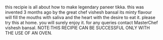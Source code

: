 this recipie is all about how to make legendary paneer tikka. this was invented 3 months ago by the great chef vishesh bansal
its minty flavour will fill the mouths with saliva and the heart with the desire to eat it.
please try this at home.
you will surely enjoy it.
for any queries contact MasterChef vishesh bansal.
NOTE:THIS RECIPIE CAN BE SUCCESSFUL ONLY WITH THE USE OF AN OVEN.